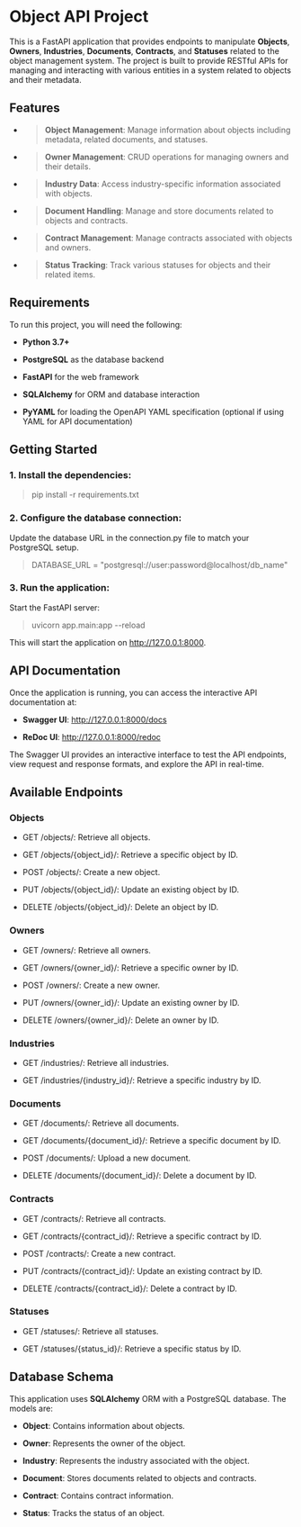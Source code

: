 # **Object API Project**

This is a FastAPI application that provides endpoints to manipulate
**Objects**, **Owners**, **Industries**, **Documents**, **Contracts**,
and **Statuses** related to the object management system. The project is
built to provide RESTful APIs for managing and interacting with various
entities in a system related to objects and their metadata.

## **Features**

- >**Object Management**: Manage information about objects including
  > metadata, related documents, and statuses.

- >**Owner Management**: CRUD operations for managing owners and their
  > details.

- >**Industry Data**: Access industry-specific information associated
  > with objects.

- >**Document Handling**: Manage and store documents related to objects
  > and contracts.

- >**Contract Management**: Manage contracts associated with objects and
  > owners.

- >**Status Tracking**: Track various statuses for objects and their
  > related items.

## **Requirements**

To run this project, you will need the following:

- **Python 3.7+**

- **PostgreSQL** as the database backend

- **FastAPI** for the web framework

- **SQLAlchemy** for ORM and database interaction

- **PyYAML** for loading the OpenAPI YAML specification (optional if using YAML for API documentation)

## **Getting Started**

### **1. Install the dependencies:**

>pip install -r requirements.txt

### **2. Configure the database connection:**

Update the database URL in the connection.py file to match your
PostgreSQL setup.

>DATABASE_URL = \"postgresql://user:password@localhost/db_name\"

### **3. Run the application:**

Start the FastAPI server:

>uvicorn app.main:app --reload

This will start the application on http://127.0.0.1:8000.

## **API Documentation**

Once the application is running, you can access the interactive API
documentation at:

- **Swagger UI**: http://127.0.0.1:8000/docs

- **ReDoc UI**: http://127.0.0.1:8000/redoc

The Swagger UI provides an interactive interface to test the API
endpoints, view request and response formats, and explore the API in
real-time.

## **Available Endpoints**

### **Objects**

- GET /objects/: Retrieve all objects.

- GET /objects/{object_id}/: Retrieve a specific object by ID.

- POST /objects/: Create a new object.

- PUT /objects/{object_id}/: Update an existing object by ID.

- DELETE /objects/{object_id}/: Delete an object by ID.

### **Owners**

- GET /owners/: Retrieve all owners.

- GET /owners/{owner_id}/: Retrieve a specific owner by ID.

- POST /owners/: Create a new owner.

- PUT /owners/{owner_id}/: Update an existing owner by ID.

- DELETE /owners/{owner_id}/: Delete an owner by ID.

### **Industries**

- GET /industries/: Retrieve all industries.

- GET /industries/{industry_id}/: Retrieve a specific industry by ID.

### **Documents**

- GET /documents/: Retrieve all documents.

- GET /documents/{document_id}/: Retrieve a specific document by ID.

- POST /documents/: Upload a new document.

- DELETE /documents/{document_id}/: Delete a document by ID.

### **Contracts**

- GET /contracts/: Retrieve all contracts.

- GET /contracts/{contract_id}/: Retrieve a specific contract by ID.

- POST /contracts/: Create a new contract.

- PUT /contracts/{contract_id}/: Update an existing contract by ID.

- DELETE /contracts/{contract_id}/: Delete a contract by ID.

### **Statuses**

- GET /statuses/: Retrieve all statuses.

- GET /statuses/{status_id}/: Retrieve a specific status by ID.

## **Database Schema**

This application uses **SQLAlchemy** ORM with a PostgreSQL database. The
models are:

- **Object**: Contains information about objects.

- **Owner**: Represents the owner of the object.

- **Industry**: Represents the industry associated with the object.

- **Document**: Stores documents related to objects and contracts.

- **Contract**: Contains contract information.

- **Status**: Tracks the status of an object.

